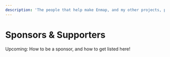 ```yaml
---
description: 'The people that help make Enmap, and my other projects, possible!'
---
```


# Sponsors & Supporters

Upcoming: How to be a sponsor, and how to get listed here!

